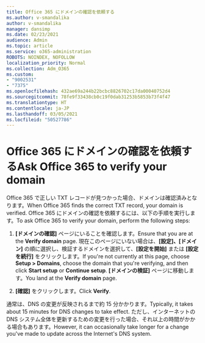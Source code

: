```yaml
---
title: Office 365 にドメインの確認を依頼する
ms.author: v-smandalika
author: v-smandalika
manager: dansimp
ms.date: 02/23/2021
audience: Admin
ms.topic: article
ms.service: o365-administration
ROBOTS: NOINDEX, NOFOLLOW
localization_priority: Normal
ms.collection: Adm_O365
ms.custom:
- "9002531"
- "7375"
ms.openlocfilehash: 432ae69a244b22bcbc8826702c17da00040752d4
ms.sourcegitcommit: 78fe9f33438cb0c19f0dab31253b5853b73f4f47
ms.translationtype: HT
ms.contentlocale: ja-JP
ms.lasthandoff: 03/05/2021
ms.locfileid: "50527786"
---
```

# <a name="ask-office-365-to-verify-your-domain"></a><span data-ttu-id="7d506-102">Office 365 にドメインの確認を依頼する</span><span class="sxs-lookup"><span data-stu-id="7d506-102">Ask Office 365 to verify your domain</span></span>

<span data-ttu-id="7d506-103">Office 365 で正しい TXT レコードが見つかった場合、ドメインは確認済みとなります。</span><span class="sxs-lookup"><span data-stu-id="7d506-103">When Office 365 finds the correct TXT record, your domain is verified.</span></span> <span data-ttu-id="7d506-104">Office 365 にドメインの確認を依頼するには、以下の手順を実行します。</span><span class="sxs-lookup"><span data-stu-id="7d506-104">To ask Office 365 to verify your domain, perform the following steps:</span></span>

1. <span data-ttu-id="7d506-105">**[ドメインの確認]** ページにいることを確認します。</span><span class="sxs-lookup"><span data-stu-id="7d506-105">Ensure that you are at the **Verify domain** page.</span></span> <span data-ttu-id="7d506-106">現在このページにいない場合は、**[設定]、[ドメイン]** の順に選択し、検証するドメインを選択して、**[設定を開始]** または **[設定を続行]** をクリックします。</span><span class="sxs-lookup"><span data-stu-id="7d506-106">If you're not currently at this page, choose **Setup > Domains**, choose the domain that you're verifying, and then click **Start setup** or **Continue setup**.</span></span> <span data-ttu-id="7d506-107">**[ドメインの検証]** ページに移動します。</span><span class="sxs-lookup"><span data-stu-id="7d506-107">You land at the **Verify domain** page.</span></span>

2. <span data-ttu-id="7d506-108">**[確認]** をクリックします。</span><span class="sxs-lookup"><span data-stu-id="7d506-108">Click **Verify**.</span></span>

<span data-ttu-id="7d506-109">通常は、DNS の変更が反映されるまで約 15 分かかります。</span><span class="sxs-lookup"><span data-stu-id="7d506-109">Typically, it takes about 15 minutes for DNS changes to take effect.</span></span> <span data-ttu-id="7d506-110">ただし、インターネットの DNS システム全体を更新するための変更を行った場合、それ以上の時間がかかる場合もあります。</span><span class="sxs-lookup"><span data-stu-id="7d506-110">However, it can occasionally take longer for a change you've made to update across the Internet's DNS system.</span></span>


